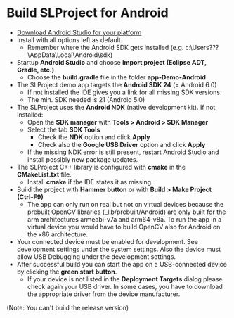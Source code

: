 # Build SLProject for Android

* [Download Android Studio for your platform](https://developer.android.com/studio/index.html)
* Install with all options left as default.
  * Remember where the Android SDK gets installed (e.g. c:\Users\???\AppData\Local\Android\sdk\)
* Startup **Android Studio** and choose **Import project (Eclipse ADT, Gradle, etc.)**
  * Choose the **build.gradle** file in the folder **app-Demo-Android**
* The SLProject demo app targets the **Android SDK 24** (= Android 6.0)
  * If not installed the IDE gives you a link for all missing SDK versions. 
  * The min. SDK needed is 21 (Android 5.0)
* The SLProject uses the **Android NDK** (native development kit). If not installed:
  * Open the **SDK manager** with **Tools > Android > SDK Manager**
  * Select the tab **SDK Tools**
    * Check the **NDK** option and click **Apply**
    * Check also the **Google USB Driver** option and click **Apply**
  * If the missing NDK error is still present, restart Android Studio and install possibly new package updates.
* The SLProject C++ library is configured with **cmake** in the **CMakeList.txt** file.
  * Install **cmake** if the IDE states it as missing.
* Build the project with **Hammer button** or with **Build > Make Project (Ctrl-F9)**
  * The app can only run on real but not on virtual devices because the prebuilt OpenCV libraries (_lib/prebuilt/Android) are only built for the arm architectures armeabi-v7a and arm64-v8a. To run the app in a virtual device you would have to build OpenCV also for Android on the x86 architecture.
* Your connected device must be enabled for development. See development settings under the system settings. Also the device must allow USB Debugging under the development settings.
* After successful build you can start the app on a USB-connected device by clicking the **green start button**.
  * If your device is not listed in the **Deployment Targets** dialog please check again your USB driver. In some cases, you have to download the appropriate driver from the device manufacturer.

(Note: You can't build the release version)